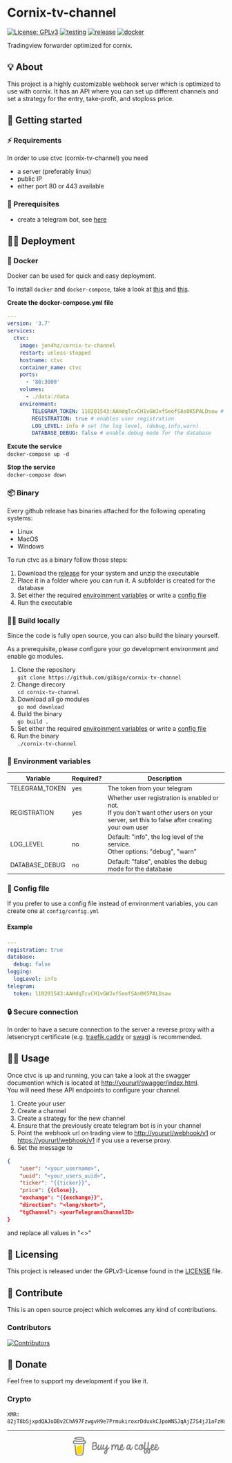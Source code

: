 # Cornix-tv-channel

[![License: GPLv3](https://img.shields.io/badge/License-GPLv3-blue.svg)](https://github.com/gibigo/cornix-tv-channel/blob/master/LICENSE) 
[![testing](https://github.com/gibigo/cornix-tv-channel/actions/workflows/testing.yml/badge.svg)](https://github.com/gibigo/cornix-tv-channel/actions/workflows/testing.yml)
[![release](https://github.com/gibigo/cornix-tv-channel/actions/workflows/release.yml/badge.svg)](https://github.com/gibigo/cornix-tv-channel/actions/workflows/release.yml)
[![docker](https://github.com/gibigo/cornix-tv-channel/actions/workflows/docker.yml/badge.svg)](https://github.com/gibigo/cornix-tv-channel/actions/workflows/docker.yml)

Tradingview forwarder optimized for cornix.

## 💡 About

This project is a highly customizable webhook server which is optimized to use with cornix. It has an API where you can set up different channels and set a strategy for the entry, take-profit, and stoploss price.

## 🚀 Getting started
### ⚡️ Requirements
In order to use ctvc (cornix-tv-channel) you need 
- a server (preferably linux)
- public IP  
- either port 80 or 443 available

### 📱 Prerequisites

- create a telegram bot, see [here](https://core.telegram.org/bots#6-botfather)

## 🧑‍💻 Deployment 
### 🐳 Docker

Docker can be used for quick and easy deployment. 

To install `docker` and `docker-compose`, take a look at [this](https://docs.docker.com/engine/install/) and [this](https://docs.docker.com/compose/install/).

**Create the docker-compose.yml file**

```yml
---
version: '3.7'
services:
  ctvc:
    image: jon4hz/cornix-tv-channel
    restart: unless-stopped
    hostname: ctvc
    container_name: ctvc
    ports:
      - '80:3000'
    volumes:
      - ./data:/data
    environment:
        TELEGRAM_TOKEN: 110201543:AAHdqTcvCH1vGWJxfSeofSAs0K5PALDsaw # you telegram bot token
        REGISTRATION: true # enables user registration
        LOG_LEVEL: info # set the log level, (debug,info,warn)
        DATABASE_DEBUG: false # enable debug mode for the database
```

**Excute the service**   
`docker-compose up -d`

**Stop the service**  
`docker-compose down`

### 📦 Binary

Every github release has binaries attached for the following operating systems:
- Linux
- MacOS
- Windows

To run ctvc as a binary follow those steps:
1. Download the [release](https://github.com/gibigo/cornix-tv-channel/releases) for your system and unzip the executable
2. Place it in a folder where you can run it. A subfolder is created for the database
3. Set either the required [enviroinment variables](https://github.com/gibigo/cornix-tv-channel#-environment-variables) or write a [config file](https://github.com/gibigo/cornix-tv-channel#-config-file)
4. Run the executable

### 👩‍💻 Build locally 

Since the code is fully open source, you can also build the binary yourself.  

As a prerequisite, please configure your go development environment and enable go modules. 

1. Clone the repository  
`git clone https://github.com/gibigo/cornix-tv-channel`
2. Change direcory  
`cd cornix-tv-channel`
3. Download all go modules  
`go mod download`
4. Build the binary  
`go build .`
5. Set either the required [enviroinment variables](https://github.com/gibigo/cornix-tv-channel#-environment-variables) or write a [config file](https://github.com/gibigo/cornix-tv-channel#-config-file)
6. Run the binary  
`./cornix-tv-channel`

### 🌱 Environment variables

| Variable       | Required? | Description                  |
|----------------|-----------|------------------------------|
| TELEGRAM_TOKEN | yes       | The token from your telegram |
| REGISTRATION   | yes       | Whether user registration is enabled or not. <br>If you don't want other users on your server, set this to false after creating your own user | 
| LOG_LEVEL      | no        | Default: "info", the log level of the service. <br>Other options: "debug", "warn"
| DATABASE_DEBUG | no        | Default: "false", enables the debug mode for the database  


### 📜 Config file

If you prefer to use a config file instead of environment variables, you can create one at `config/config.yml`

#### Example

```yml
---
registration: true
database:
  debug: false
logging:
  logLevel: info
telegram:
  token: 110201543:AAHdqTcvCH1vGWJxfSeofSAs0K5PALDsaw
```

### 🔒 Secure connection

In order to have a secure connection to the server a reverse proxy with a letsencrypt certificate (e.g. [traefik](https://doc.traefik.io/traefik/),[caddy](https://caddyserver.com/docs/) or [swag](https://docs.linuxserver.io/general/swag)) is recommended. 

## 👨‍💼 Usage

Once ctvc is up and running, you can take a look at the swagger documention which is located at [http://yoururl/swagger/index.html](http://yoururl/swagger/index.html).   
You will need these API endpoints to configure your channel.  


1. Create your user 
2. Create a channel
3. Create a strategy for the new channel
4. Ensure that the previously create telegram bot is in your channel
5. Point the webhook url on trading view to [http://yoururl/webhook/v1](http://yoururl/webhook/v1) or [https://yoururl/webhook/v1](https://yoururl/webhook/v1) if you use a reverse proxy.  
6. Set the message to  
```json
{
    "user": "<your_username>",
    "uuid": "<your_users_uuid>",
    "ticker": "{{ticker}}",
    "price": {{close}},
    "exchange": "{{exchange}}",
    "direction": "<long/short>",
    "tgChannel": <yourTelegramsChannelID>
}
```
and replace all values in "<>"


## 📜 Licensing
This project is released under the GPLv3-License found in the [LICENSE](https://github.com/gibigo/cornix-tv-channel/blob/master/LICENSE) file.


## 🤩 Contribute

This is an open source project which welcomes any kind of contributions. 

### Contributors 

[![Contributors](https://contributors-img.web.app/image?repo=gibigo/cornix-tv-channel)](https://github.com/gibigo/cornix-tv-channel/graphs/contributors)

## 🤑 Donate

Feel free to support my development if you like it.

### Crypto

```
XMR: 82jT8bSjxpdQAJoDBv2ChA97FzwgvH9e7PrmukiroxrDduxkCJpoWNSJqAjZ7S4jJ1aFzHxnud4xYb3peNq6qLwo4irT7mv
```

***

<p align="center">
<a href="https://www.buymeacoffee.com/jon4hz" target="_blank"><img src="https://raw.githubusercontent.com/gibigo/cornix-tv-channel/master/assets/bmac.png" alt="Buy Me A Coffee" width=200px ></a>
</p>
